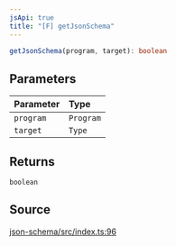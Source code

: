 ```yaml
---
jsApi: true
title: "[F] getJsonSchema"
---
```


```ts
getJsonSchema(program, target): boolean
```

## Parameters

| Parameter | Type      |
| :-------- | :-------- |
| `program` | `Program` |
| `target`  | `Type`    |

## Returns

`boolean`

## Source

[json-schema/src/index.ts:96](https://github.com/markcowl/cadl/blob/1a6d2b70/packages/json-schema/src/index.ts#L96)
